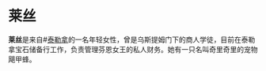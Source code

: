 # 莱丝

**莱丝**是来自#[泰勒拿](locations/thaylenah)的一名年轻女性，曾是乌斯提姆门下的商人学徒，目前在泰勒拿宝石储备行工作，负责管理芬恩女王的私人财务。她有一只名叫奇里奇里的宠物飓甲蜂。
